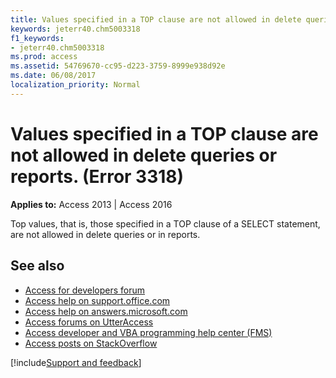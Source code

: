 ```yaml
---
title: Values specified in a TOP clause are not allowed in delete queries or reports. (Error 3318)
keywords: jeterr40.chm5003318
f1_keywords:
- jeterr40.chm5003318
ms.prod: access
ms.assetid: 54769670-cc95-d223-3759-8999e938d92e
ms.date: 06/08/2017
localization_priority: Normal
---
```



# Values specified in a TOP clause are not allowed in delete queries or reports. (Error 3318)

  

**Applies to:** Access 2013 | Access 2016

Top values, that is, those specified in a TOP clause of a SELECT statement, are not allowed in delete queries or in reports.

## See also

- [Access for developers forum](https://social.msdn.microsoft.com/Forums/office/home?forum=accessdev)
- [Access help on support.office.com](https://support.office.com/search/results?query=Access)
- [Access help on answers.microsoft.com](https://answers.microsoft.com/)
- [Access forums on UtterAccess](https://www.utteraccess.com/forum/index.php?act=idx)
- [Access developer and VBA programming help center (FMS)](https://www.fmsinc.com/MicrosoftAccess/developer/)
- [Access posts on StackOverflow](https://stackoverflow.com/questions/tagged/ms-access)

[!include[Support and feedback](~/includes/feedback-boilerplate.md)]
